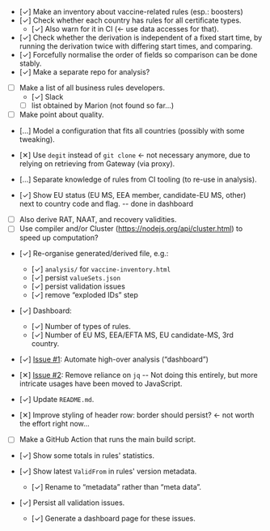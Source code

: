 * [&#10003;] Make an inventory about vaccine-related rules (esp.: boosters)
* [&#10003;] Check whether each country has rules for all certificate types.
    * [&#10003;] Also warn for it in CI (&larr; use data accesses for that).
* [&#10003;] Check whether the derivation is independent of a fixed start time, by running the derivation twice with differing start times, and comparing.
* [&#10003;] Forcefully normalise the order of fields so comparison can be done stably.
* [&#10003;] Make a separate repo for analysis?

* [ ] Make a list of all business rules developers.
  * [&#10003;] Slack
  * [ ] list obtained by Marion (not found so far...)
* [ ] Make point about quality.
* [&hellip;] Model a configuration that fits all countries (possibly with some tweaking).
* [&#10005;] Use `degit` instead of `git clone` &larr; not necessary anymore, due to relying on retrieving from Gateway (via proxy).
* [&hellip;] Separate knowledge of rules from CI tooling (to re-use in analysis).

* [&#10003;] Show EU status (EU MS, EEA member, candidate-EU MS, other) next to country code and flag. -- done in dashboard
* [ ] Also derive RAT, NAAT, and recovery validities.
* [ ] Use compiler and/or Cluster (https://nodejs.org/api/cluster.html) to speed up computation?
* [&#10003;] Re-organise generated/derived file, e.g.:
  * [&#10003;] `analysis/` for `vaccine-inventory.html`
  * [&#10003;] persist `valueSets.json`
  * [&#10003;] persist validation issues
  * [&#10003;] remove “exploded IDs” step

* [&#10003;] Dashboard:
  * [&#10003;] Number of types of rules.
  * [&#10003;] Number of EU MS, EEA/EFTA MS, EU candidate-MS, 3rd country.

* [&#10003;] [Issue #1](https://github.com/ehn-dcc-development/dcc-business-rules-analysis/issues/1): Automate high-over analysis (“dashboard”)
* [&#10005;] [Issue #2](https://github.com/ehn-dcc-development/dcc-business-rules-analysis/issues/2): Remove reliance on `jq` --
    Not doing this entirely, but more intricate usages have been moved to JavaScript.

* [&#10003;] Update `README.md`.

* [&#10005;] Improve styling of header row: border should persist?
  &larr; not worth the effort right now...

* [ ] Make a GitHub Action that runs the main build script.

* [&#10003;] Show some totals in rules' statistics.

* [&#10003;] Show latest `ValidFrom` in rules' version metadata.
  * [&#10003;] Rename to “metadata” rather than “meta data”.

* [&#10003;] Persist all validation issues.
  * [&#10003;] Generate a dashboard page for these issues.

